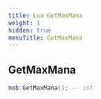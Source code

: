 ```yaml
---
title: Lua GetMaxMana
weight: 1
hidden: true
menuTitle: GetMaxMana
---
```

## GetMaxMana
```lua
mob:GetMaxMana(); -- int
```